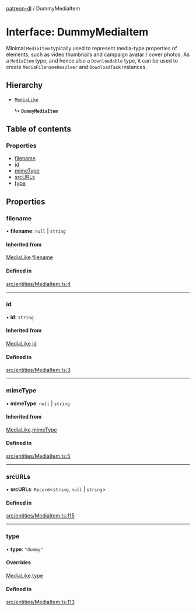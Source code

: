 [patreon-dl](../README.md) / DummyMediaItem

# Interface: DummyMediaItem

Minimal `MediaItem` typically used to represent media-type properties of elements, such
as video thumbnails and campaign avatar / cover photos.
As a `MediaItem` type, and hence also a `Downloadable` type, it can be used to create
`MediaFilenameResolver` and `DownloadTask` instances.

## Hierarchy

- [`MediaLike`](MediaLike.md)

  ↳ **`DummyMediaItem`**

## Table of contents

### Properties

- [filename](DummyMediaItem.md#filename)
- [id](DummyMediaItem.md#id)
- [mimeType](DummyMediaItem.md#mimetype)
- [srcURLs](DummyMediaItem.md#srcurls)
- [type](DummyMediaItem.md#type)

## Properties

### filename

• **filename**: ``null`` \| `string`

#### Inherited from

[MediaLike](MediaLike.md).[filename](MediaLike.md#filename)

#### Defined in

[src/entities/MediaItem.ts:4](https://github.com/patrickkfkan/patreon-dl/blob/53a3978/src/entities/MediaItem.ts#L4)

___

### id

• **id**: `string`

#### Inherited from

[MediaLike](MediaLike.md).[id](MediaLike.md#id)

#### Defined in

[src/entities/MediaItem.ts:3](https://github.com/patrickkfkan/patreon-dl/blob/53a3978/src/entities/MediaItem.ts#L3)

___

### mimeType

• **mimeType**: ``null`` \| `string`

#### Inherited from

[MediaLike](MediaLike.md).[mimeType](MediaLike.md#mimetype)

#### Defined in

[src/entities/MediaItem.ts:5](https://github.com/patrickkfkan/patreon-dl/blob/53a3978/src/entities/MediaItem.ts#L5)

___

### srcURLs

• **srcURLs**: `Record`\<`string`, ``null`` \| `string`\>

#### Defined in

[src/entities/MediaItem.ts:115](https://github.com/patrickkfkan/patreon-dl/blob/53a3978/src/entities/MediaItem.ts#L115)

___

### type

• **type**: ``"dummy"``

#### Overrides

[MediaLike](MediaLike.md).[type](MediaLike.md#type)

#### Defined in

[src/entities/MediaItem.ts:113](https://github.com/patrickkfkan/patreon-dl/blob/53a3978/src/entities/MediaItem.ts#L113)
